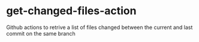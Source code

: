 # get-changed-files-action
Github actions to retrive a list of files changed between the current and last commit on the same branch
